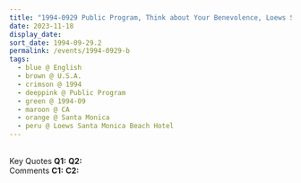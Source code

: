```yaml
---
title: "1994-0929 Public Program, Think about Your Benevolence, Loews Santa Monica Beach Hotel, 1700 Ocean Ave, Santa Monica, CA, U.S.A."
date: 2023-11-18
display_date: 
sort_date: 1994-09-29.2
permalink: /events/1994-0929-b
tags:
  - blue @ English
  - brown @ U.S.A.
  - crimson @ 1994
  - deeppink @ Public Program
  - green @ 1994-09
  - maroon @ CA
  - orange @ Santa Monica
  - peru @ Loews Santa Monica Beach Hotel
---
```


<br>

<wave-list>
  <list-title color="DarkSeaGreen" width="55">Key Quotes</list-title>
  <list-item color="BlanchedAlmond" width="280"><b>Q1:</b> <i></i></list-item>
  <list-item color="Lavender" width="280"><b>Q2:</b> <i></i></list-item>
</wave-list>

<br>

<wave-list>
  <list-title color="DarkSeaGreen" width="55">Comments</list-title>
  <list-item color="BlanchedAlmond" width="280"><b>C1:</b> <i></i></list-item>
  <list-item color="Lavender" width="280"><b>C2:</b> <i></i></list-item>
</wave-list>